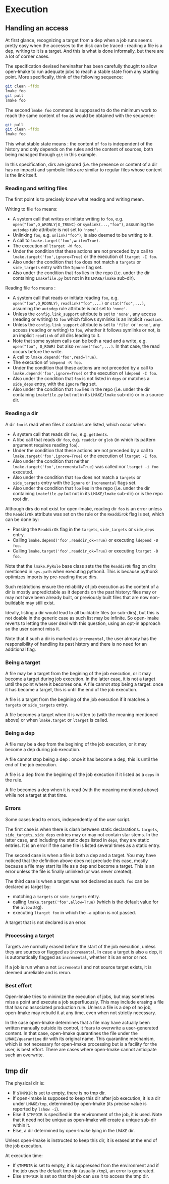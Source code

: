 <!-- This file is part of the open-lmake distribution (git@github.com:cesar-douady/open-lmake.git)-->
<!-- Copyright (c) 2023-2025 Doliam-->
<!-- This program is free software: you can redistribute/modify under the terms of the GPL-v3 (https://www.gnu.org/licenses/gpl-3.0.html).-->
<!-- This program is distributed WITHOUT ANY WARRANTY, without even the implied warranty of MERCHANTABILITY or FITNESS FOR A PARTICULAR PURPOSE.-->

# Execution

## Handling an access

At first glance, recognizing a target from a dep when a job runs seems pretty easy when the accesses to the disk can be traced : reading a file is a dep, writing to it is a target.
And this is what is done informally, but there are a lot of corner cases.

The specification devised hereinafter has been carefully thought to allow open-lmake to run adequate jobs to reach a stable state from any starting point.
More specifically, think of the following sequence:

```bash
git clean -ffdx
lmake foo
git pull
lmake foo
```

The second `lmake foo` command is supposed to do the minimum work to reach the same content of `foo` as would be obtained with the sequence:

```bash
git pull
git clean -ffdx
lmake foo
```

This what stable state means : the content of `foo` is independent of the history and only depends on the rules and the content of sources, both being managed through `git` in this example.

In this specification, dirs are ignored (i.e. the presence or content of a dir has no impact) and symbolic links are similar to regular files whose content is the link itself.

### Reading and writing files

The first point is to precisely know what reading and writing mean.

Writing to file `foo` means:

- A system call that writes or initiate writing to `foo`, e.g. `open("foo",O_WRONLY|O_TRUNC)` or `symlink(...,"foo")`, assuming the `autodep` rule attribute is not set to `'none'`.
- Unlinking `foo`, e.g. `unlink("foo")`, is also deemed to be writing to it.
- A call to `lmake.target('foo',write=True)`.
- The execution of `ltarget -W foo`.
- Under the condition that these actions are not preceded by a call to `lmake.target('foo',ignore=True)` or the execution of `ltarget -I foo`.
- Also under the condition that `foo` does not match a `targets` or `side_targets` entry with the `Ignore` flag set.
- Also under the condition that `foo` lies in the repo (i.e. under the dir containing `Lmakefile.py` but not in its `LMAKE/lmake` sub-dir).

Reading file `foo` means :

- A system call that reads or initiate reading `foo`, e.g. `open("foo",O_RDONLY)`, `readlink("foo",...)` or `stat("foo",...)`,
  assuming the `autodep` rule attribute is not set to `'none'`.
- Unless the `config.link_support` attribute is set to `'none'`,
  any access (reading or writing) to `foo` which follows symlinks is an implicit `readlink`.
- Unless the `config.link_support` attribute is set to `'file'` or `'none'`,
  any access (reading or writing) to `foo`, whether it follows symlinks or not, is an implicit `readlink` of all dirs leading to it.
- Note that some system calls can be both a read and a write, e.g. `open("foo", O_RDWR)` but also `rename("foo",...)`.
  In that case, the read occurs before the write.
- A call to `lmake.depend('foo',read=True)`.
- The execution of `ldepend -R foo`.
- Under the condition that these actions are not preceded by a call to `lmake.depend('foo',ignore=True)` or the execution of `ldepend -I foo`.
- Also under the condition that `foo` is not listed in `deps` or matches a `side_deps` entry, with the `Ignore` flag set.
- Also under the condition that `foo` lies in the repo (i.e. under the dir containing `Lmakefile.py` but not in its `LMAKE/lmake` sub-dir) or in a source dir.

### Reading a dir

A dir `foo` is read when files it contains are listed, which occur when:

- A system call that reads dir `foo`, e.g. `getdents`.
- A libc call that reads dir `foo`, e.g. `readdir` or `glob` (in which its pattern argument requires reading `foo`).
- Under the condition that these actions are not preceded by a call to `lmake.target('foo',ignore=True)` or the execution of `ltarget -I foo`.
- Also under the condition that neither `lmake.target('foo',incremental=True)` was called nor `ltarget -i foo` executed.
- Also under the condition that `foo` does not match a `targets` or `side_targets` entry with the `Ignore` or `Incremental` flags set.
- Also under the condition that `foo` lies in the repo (i.e. under the dir containing `Lmakefile.py` but not in its `LMAKE/lmake` sub-dir) or is the repo root dir.

Although dirs do not exist for open-lmake, reading dir `foo` is an error unless the `ReaddirOk` attribute was set on the rule or the `ReaddirOk` flag is set, which can be done by:

- Passing the `ReaddirOk` flag in the `targets`, `side_targets` or `side_deps` entry.
- Calling `lmake.depend('foo',readdir_ok=True)` or executing `ldepend -D foo`.
- Calling `lmake.target('foo',readdir_ok=True)` or executing `ltarget -D foo`.

Note that the `lmake.PyRule` base class sets the the `ReaddirOk` flag on dirs mentioned in `sys.path` when executing python3.
This is because python3 optimizes imports by pre-reading these dirs.

Such restrictions ensure the reliability of job execution as the content of a dir is mostly unpredictable as it depends on the past history:
files may or may not have been already built, or previously built files that are now non-buildable may still exist.

Ideally, listing a dir would lead to all buildable files (or sub-dirs), but this is not doable in the generic case as such list may be infinite.
So open-lmake reverts to letting the user deal with this question, using an opt-in approach so the user cannot miss it.

Note that if such a dir is marked as `incremental`, the user already has the responsibility of handling its past history and there is no need for an additional flag.

### Being a target

A file may be a target from the begining of the job execution, or it may become a target during job execution.
In the latter case, it is not a target until the point where it becomes one.
A file cannot stop being a target: once it has become a target, this is until the end of the job execution.

A file is a target from the begining of the job execution if it matches a `targets` or `side_targets` entry.

A file becomes a target when it is written to (with the meaning mentioned above) or when `lmake.target` or `ltarget` is called.

### Being a dep

A file may be a dep from the begining of the job execution, or it may become a dep during job execution.

A file cannot stop being a dep : once it has become a dep, this is until the end of the job execution.

A file is a dep from the begining of the job execution if it listed as a `deps` in the rule.

A file becomes a dep when it is read (with the meaning mentioned above) while not a target at that time.

### Errors

Some cases lead to errors, independently of the user script.

The first case is when there is clash between static declarations.
`targets`, `side_targets`, `side_deps` entries may or may not contain star stems.
In the latter case, and including the static deps listed in `deps`, they are static entries.
It is an error if the same file is listed several times as a static entry.

The second case is when a file is both a dep and a target.
You may have noticed that the definition above does not preclude this case, mostly because a file may start its life as a dep and become a target.
This is an error unless the file is finally unlinked (or was never created).

The third case is when a target was not declared as such.
`foo` can be declared as target by:

- matching a `targets` or `side_targets` entry.
- calling `lmake.target('foo',allow=True)` (which is the default value for the `allow` arg).
- executing `ltarget foo` in which the `-a` option is not passed.

A target that is not declared is an error.

### Processing a target

Targets are normally erased before the start of the job execution, unless they are sources or flagged as `incremental`.
In case a target is also a dep, it is automatically flagged as `incremental`, whether it is an error or not.

If a job is run when a not `incremental` and not source target exists, it is deemed unreliable and is rerun.

### Best effort

Open-lmake tries to minimize the execution of jobs, but may sometimes miss a point and execute a job superfluously.
This may include erasing a file that has no associated production rule.
Unless a file is a dep of no job, open-lmake may rebuild it at any time, even when not strictly necessary.

In the case open-lmake determines that a file may have actually been written manually outside its control, it fears to overwrite a user-generated content.
In that case, open-lmake quarantines the file under the `LMAKE/quarantine` dir with its original name.
This quarantine mechanism, which is not necessary for open-lmake processing but is a facility for the user, is best effort.
There are cases where open-lmake cannot anticipate such an overwrite.

## tmp dir

The physical dir is:

- If `$TMPDIR` is set to empty, there is no tmp dir.
- If open-lmake is supposed to keep this dir after job execution, it is a dir under `LMAKE/tmp`, determined by open-lmake (its precise value is reported by `lshow -i`).
- Else if `$TMPDIR` is specified in the environment of the job, it is used. Note that it need not be unique as open-lmake will create a unique sub-dir within it.
- Else, a dir determined by open-lmake lying in the `LMAKE` dir.


Unless open-lmake is instructed to keep this dir, it is erased at the end of the job execution.

At execution time:

- If `$TMPDIR` is set to empty, it is suppressed from the environment and if the job uses the default tmp dir (usually `/tmp`), an error is generated.
- Else `$TMPDIR` is set so that the job can use it to access the tmp dir.
